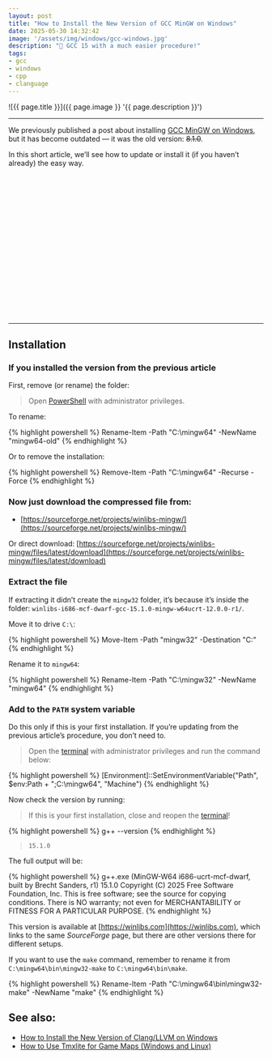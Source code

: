 ```yaml
---
layout: post
title: "How to Install the New Version of GCC MinGW on Windows"
date: 2025-05-30 14:32:42
image: '/assets/img/windows/gcc-windows.jpg'
description: "🦬 GCC 15 with a much easier procedure!"
tags:
- gcc
- windows
- cpp
- clanguage
---
```


![{{ page.title }}]({{ page.image }} '{{ page.description }}')

---

We previously published a post about installing [GCC MinGW on Windows](https://terminalroot.com/how-to-install-gcc-gpp-mingw-on-windows/), but it has become outdated — it was the old version: ~~8.1.0~~.

In this short article, we’ll see how to update or install it (if you haven’t already) the easy way.


<!-- SQUARE - GAMES ROOT -->
<script async src="//pagead2.googlesyndication.com/pagead/js/adsbygoogle.js"></script>
<ins class="adsbygoogle"
style="display:inline-block;width:336px;height:280px"
data-ad-client="ca-pub-2838251107855362"
data-ad-slot="5351066970"></ins>
<script>
(adsbygoogle = window.adsbygoogle || []).push({});
</script>

---

## Installation

### If you installed the version from the previous article

First, remove (or rename) the folder:

> Open [PowerShell](https://terminalroot.com/tags#powershell) with administrator privileges.

To rename:

{% highlight powershell %}
Rename-Item -Path "C:\mingw64" -NewName "mingw64-old"
{% endhighlight %}

Or to remove the installation:

{% highlight powershell %}
Remove-Item -Path "C:\mingw64" -Recurse -Force
{% endhighlight %}

### Now just download the compressed file from:

* [https://sourceforge.net/projects/winlibs-mingw/](https://sourceforge.net/projects/winlibs-mingw/)

Or direct download:
[https://sourceforge.net/projects/winlibs-mingw/files/latest/download](https://sourceforge.net/projects/winlibs-mingw/files/latest/download)

### Extract the file

If extracting it didn’t create the `mingw32` folder, it’s because it’s inside the folder:
`winlibs-i686-mcf-dwarf-gcc-15.1.0-mingw-w64ucrt-12.0.0-r1/`.

Move it to drive `C:\`:

{% highlight powershell %}
Move-Item -Path "mingw32" -Destination "C:\"
{% endhighlight %}

Rename it to `mingw64`:

{% highlight powershell %}
Rename-Item -Path "C:\mingw32" -NewName "mingw64"
{% endhighlight %}

### Add to the `PATH` system variable

Do this only if this is your first installation. If you’re updating from the previous article’s procedure, you don’t need to.

> Open the [terminal](https://terminalroot.com.br/2025/05/personalize-seu-powershell-like-a-pro.html) with administrator privileges and run the command below:

{% highlight powershell %}
[Environment]::SetEnvironmentVariable("Path", $env:Path + ";C:\mingw64", "Machine")
{% endhighlight %}

Now check the version by running:

> If this is your first installation, close and reopen the [terminal](https://terminalroot.com.br/2025/05/personalize-seu-powershell-like-a-pro.html)!

{% highlight powershell %}
g++ --version
{% endhighlight %}

> `15.1.0`

The full output will be:

{% highlight powershell %}
g++.exe (MinGW-W64 i686-ucrt-mcf-dwarf, built by Brecht Sanders, r1) 15.1.0
Copyright (C) 2025 Free Software Foundation, Inc.
This is free software; see the source for copying conditions.  There is NO
warranty; not even for MERCHANTABILITY or FITNESS FOR A PARTICULAR PURPOSE.
{% endhighlight %}

This version is available at [https://winlibs.com](https://winlibs.com), which links to the same *SourceForge* page, but there are other versions there for different setups.

If you want to use the `make` command, remember to rename it from `C:\mingw64\bin\mingw32-make` to `C:\mingw64\bin\make`.

{% highlight powershell %}
Rename-Item -Path "C:\mingw64\bin\mingw32-make" -NewName "make"
{% endhighlight %}

## See also:

* [How to Install the New Version of Clang/LLVM on Windows]()
* [How to Use Tmxlite for Game Maps (Windows and Linux)](https://terminalroot.com/how-to-use-tmxlite-for-game-maps-windows-and-linux/)


